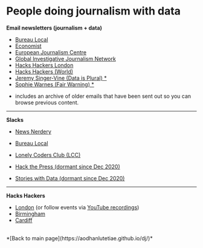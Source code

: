 # People doing journalism with data

**Email newsletters (journalism + data)**

- [Bureau Local](https://www.thebureauinvestigates.com/explainers/join-our-network)
- [Economist](https://www.economist.com/offthecharts/)
- [European Journalism Centre](https://ejc.net/newsletters)
- [Global Investigative Journalism Network](https://gijn.us5.list-manage.com/subscribe?u=0212d7db984672e4fe5ac3daf&id=eae0e8c5a9)
- [Hacks Hackers London](https://www.hackshackersldn.co.uk/join)
- [Hacks Hackers (World)](https://www.hackshackers.com/)
- [Jeremy Singer-Vine (Data is Plural) *](https://www.data-is-plural.com/)
- [Sophie Warnes (Fair Warning) *](https://www.getrevue.co/profile/FairWarning)

* includes an archive of older emails that have been sent out so you can browse previous content.

---

**Slacks**

- [News Nerdery](https://newsnerdery.org/)
- [Bureau Local](https://bureau-local-slack-invite.herokuapp.com/)
- [Lonely Coders Club (LCC)](https://lcc-slack.herokuapp.com/)

- [Hack the Press (dormant since Dec 2020)](https://hackthepress.org/)
- [Stories with Data (dormant since Dec 2020)](https://storieswithdata.community/)

---

**Hacks Hackers**

- [London](https://www.hackshackersldn.co.uk/)
(or follow events via [YouTube recordings](https://www.youtube.com/channel/UC2hBotsAYUjfxvGvsHGicMQ/videos))
- [Birmingham](https://www.meetup.com/Hacks-Hackers-Birmingham/)
- [Cardiff](https://www.meetup.com/Hacks-Hackers-South-Wales-x-South-West/)

<br />
*[Back to main page](https://aodhanlutetiae.github.io/dj/)*
